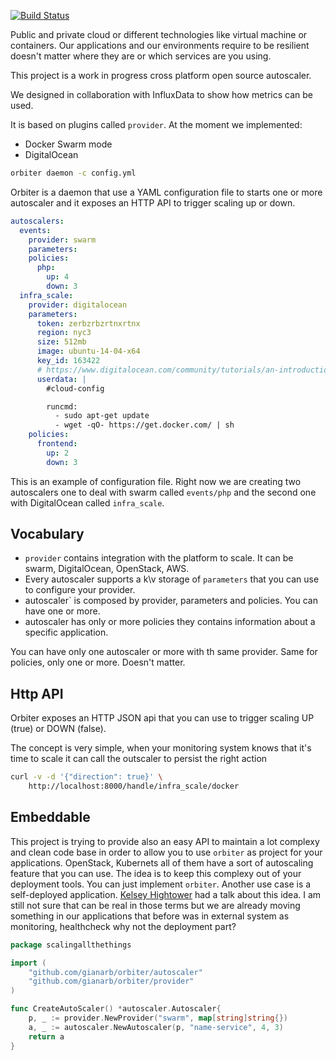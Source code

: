 [![Build
Status](https://travis-ci.org/gianarb/orbiter.svg?branch=master)](https://travis-ci.org/gianarb/orbiter)

Public and private cloud or different technologies like virtual machine or
containers. Our applications and our environments require to be resilient
doesn't matter where they are or which services are you using.

This project is a work in progress cross platform open source autoscaler.

We designed in collaboration with InfluxData to show how metrics can be used.

It is based on plugins called `provider`. At the moment we implemented:

* Docker Swarm mode
* DigitalOcean

```sh
orbiter daemon -c config.yml
```
Orbiter is a daemon that use a YAML configuration file to starts one or more
autoscaler and it exposes an HTTP API to trigger scaling up or down.

```yaml
autoscalers:
  events:
    provider: swarm
    parameters:
    policies:
      php:
        up: 4
        down: 3
  infra_scale:
    provider: digitalocean
    parameters:
      token: zerbzrbzrtnxrtnx
      region: nyc3
      size: 512mb
      image: ubuntu-14-04-x64
      key_id: 163422
      # https://www.digitalocean.com/community/tutorials/an-introduction-to-cloud-config-scripting
      userdata: |
        #cloud-config

        runcmd:
          - sudo apt-get update
          - wget -qO- https://get.docker.com/ | sh
    policies:
      frontend:
        up: 2
        down: 3
```
This is an example of configuration file. Right now we are creating two
autoscalers one to deal with swarm called `events/php` and the second one with
DigitalOcean called `infra_scale`.

## Vocabulary

* `provider` contains integration with the platform to scale. It can be swarm,
  DigitalOcean, OpenStack, AWS.
* Every autoscaler supports a k\v storage of `parameters` that you can use to
  configure your provider.
* autoscaler` is composed by provider, parameters and policies. You can have
  one or more.
* autoscaler has only or more policies they contains information about a
  specific application.

You can have only one autoscaler or more with th same provider. Same for
policies, only one or more. Doesn't matter.

## Http API
Orbiter exposes an HTTP JSON api that you can use to trigger scaling UP (true)
or DOWN (false).

The concept is very simple, when your monitoring system knows that it's time to
scale it can call the outscaler to persist the right action

```sh
curl -v -d '{"direction": true}' \
    http://localhost:8000/handle/infra_scale/docker
```

## Embeddable
This project is trying to provide also an easy API to maintain a lot complexy
and clean code base in order to allow you to use `orbiter` as project for your
applications.
OpenStack, Kubernets all of them have a sort of autoscaling feature that you can
use. The idea is to keep this complexy out of your deployment tools. You can
just implement `orbiter`.
Another use case is a self-deployed application. [Kelsey
Hightower](https://www.youtube.com/watch?v=nhmAyZNlECw) had a talk about this
idea. I am still not sure that can be real in those terms but we are already
moving something in our applications that before was in external system as
monitoring, healthcheck why not the deployment part?

```go
package scalingallthethings

import (
	"github.com/gianarb/orbiter/autoscaler"
	"github.com/gianarb/orbiter/provider"
)

func CreateAutoScaler() *autoscaler.Autoscaler{
    p, _ := provider.NewProvider("swarm", map[string]string{})
    a, _ := autoscaler.NewAutoscaler(p, "name-service", 4, 3)
    return a
}
```
